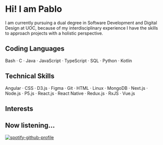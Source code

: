 # Hi! I am Pablo

I am currently pursuing a dual degree in Software Development and Digital Design at UOC, because of my interdisciplinary experience I have the skills to approach projects with a holistic perspective.

## Coding Languages

Bash · C · Java · JavaScript · TypeScript · SQL · Python · Kotlin

## Technical Skills

Angular · CSS · D3.js · Figma · Git · HTML · Linux · MongoDB · Next.js · Node.js · P5.js · React.js · React Native · Redux.js · RxJS · Vue.js 

## Interests

## Now listening...

[![spotify-github-profile](https://spotify-github-profile.kittinanx.com/api/view?uid=pabloapausa&cover_image=true&theme=natemoo-re&show_offline=true&background_color=121212&interchange=false&bar_color=53b14f&bar_color_cover=false)](https://spotify-github-profile.kittinanx.com/api/view?uid=pabloapausa&redirect=true)
